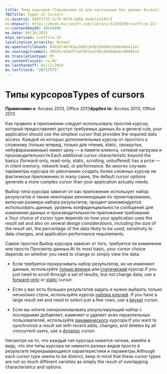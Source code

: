 ```yaml
---
title: Типы курсоров (Справочник по для настольных баз данных Access)
TOCTitle: Types of Cursors
ms:assetid: 589f3755-3cf5-9470-bd66-8e8afa218fc5
ms:mtpsurl: https://msdn.microsoft.com/library/JJ249299(v=office.15)
ms:contentKeyID: 48544996
ms.date: 09/18/2015
mtps_version: v=office.15
localization_priority: Normal
ms.openlocfilehash: 6493d746f43ac8d923e5b1b9d6dcd3de44b411ec
ms.sourcegitcommit: d6695c94415fa47952ee7961a69660abc0904434
ms.translationtype: MT
ms.contentlocale: ru-RU
ms.lasthandoff: 01/17/2019
ms.locfileid: "28717575"
---
```

# <a name="types-of-cursors"></a><span data-ttu-id="03648-102">Типы курсоров</span><span class="sxs-lookup"><span data-stu-id="03648-102">Types of cursors</span></span>


<span data-ttu-id="03648-103">**Применимо к**: Access 2013, Office 2013</span><span class="sxs-lookup"><span data-stu-id="03648-103">**Applies to**: Access 2013, Office 2013</span></span>

<span data-ttu-id="03648-104">Как правило в приложении следует использовать простой курсор, который предоставляет доступ требуемых данных.</span><span class="sxs-lookup"><span data-stu-id="03648-104">As a general rule, your application should use the simplest cursor that provides the required data access.</span></span> <span data-ttu-id="03648-105">Каждой из которых дополнительные курсор от простого к сложному (только вперед, только для чтения, static, прокрутки, небуферизованные) имеет цену — в памяти клиента, сетевой нагрузки и производительности.</span><span class="sxs-lookup"><span data-stu-id="03648-105">Each additional cursor characteristic beyond the basics (forward-only, read-only, static, scrolling, unbuffered) has a price — in client memory, network load, or performance.</span></span> <span data-ttu-id="03648-106">Во многих случаях параметры курсора по умолчанию создать более сложных курсор не фактически приложению.</span><span class="sxs-lookup"><span data-stu-id="03648-106">In many cases, the default cursor options generate a more complex cursor than your application actually needs.</span></span>

<span data-ttu-id="03648-107">Выбор типа курсора зависит от как приложение использует набор результатов и также некоторые рекомендации по проектированию, включая размера набора результатов, процент рекомендуется использовать данные, уровень конфиденциальности сообщения для изменения данных и производительности приложения требования к.</span><span class="sxs-lookup"><span data-stu-id="03648-107">Your choice of cursor type depends on how your application uses the result set and also on several design considerations, including the size of the result set, the percentage of the data likely to be used, sensitivity to data changes, and application performance requirements.</span></span>

<span data-ttu-id="03648-108">Самое простое Выбор курсора зависит от того, требуется ли изменение или просто Просмотр данных:</span><span class="sxs-lookup"><span data-stu-id="03648-108">At its most basic, your cursor choice depends on whether you need to change or simply view the data:</span></span>

  - <span data-ttu-id="03648-109">Если требуется прокручивать набор результатов, но не изменяют данные, используйте [только вперед](forward-only-cursors.md) или [статический](static-cursors.md) курсор.</span><span class="sxs-lookup"><span data-stu-id="03648-109">If you just need to scroll through a set of results, but not change data, use a [forward-only](forward-only-cursors.md) or [static](static-cursors.md) cursor.</span></span>

  - <span data-ttu-id="03648-110">Если у вас есть больших результатов задать и нужно выбрать только несколько строк, используйте курсор [набора ключей](keyset-cursors.md) .</span><span class="sxs-lookup"><span data-stu-id="03648-110">If you have a large result set and need to select just a few rows, use a [keyset](keyset-cursors.md) cursor.</span></span>

  - <span data-ttu-id="03648-111">Если вы хотите синхронизировать результирующий набор с последними добавляет, изменяет и удаляет всех параллельных пользователей, используйте [динамического](dynamic-cursors.md) курсора.</span><span class="sxs-lookup"><span data-stu-id="03648-111">If you want to synchronize a result set with recent adds, changes, and deletes by all concurrent users, use a [dynamic](dynamic-cursors.md) cursor.</span></span>

<span data-ttu-id="03648-112">Несмотря на то, что каждый тип курсора кажется четкие, имейте в виду, что эти типы курсора не намного разных видов просто в результате перекрывающиеся характеристики и параметры.</span><span class="sxs-lookup"><span data-stu-id="03648-112">Although each cursor type seems to be distinct, keep in mind that these cursor types are not so much different varieties as simply the result of overlapping characteristics and options.</span></span>

